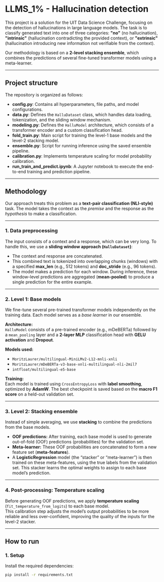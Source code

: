 # LLMS_1% - Hallucination detection

This project is a solution for the UIT Data Science Challenge, focusing on the detection of hallucinations in large language models. The task is to classify generated text into one of three categories: **"no"** (no hallucination), **"intrinsic"** (hallucination contradicting the provided context), or **"extrinsic"** (hallucination introducing new information not verifiable from the context).

Our methodology is based on a **2-level stacking ensemble**, which combines the predictions of several fine-tuned transformer models using a meta-learner.

---

## Project structure

The repository is organized as follows:

- **config.py**: Contains all hyperparameters, file paths, and model configurations.  
- **data.py**: Defines the `HalluDataset` class, which handles data loading, tokenization, and the sliding window mechanism.  
- **modeling.py**: Defines the `HalluModel` architecture, which consists of a transformer encoder and a custom classification head.  
- **fold_train.py**: Main script for training the level-1 base models and the level-2 stacking model.  
- **ensemble.py**: Script for running inference using the saved ensemble pipeline.  
- **calibration.py**: Implements temperature scaling for model probability calibration.  
- **run_train_and_predict.ipynb**: A Jupyter notebook to execute the end-to-end training and prediction pipeline.

---

## Methodology

Our approach treats this problem as a **text-pair classification (NLI-style)** task. The model takes the context as the *premise* and the response as the *hypothesis* to make a classification.

---

### 1. Data preprocessing

The input consists of a context and a response, which can be very long. To handle this, we use a **sliding window approach (`HalluDataset`)**:

- The context and response are concatenated.  
- This combined text is tokenized into overlapping chunks (windows) with a specified **max_len** (e.g., 512 tokens) and **doc_stride** (e.g., 96 tokens).  
- The model makes a prediction for each window. During inference, these window-level predictions are aggregated (**mean-pooled**) to produce a single prediction for the entire example.

---

### 2. Level 1: Base models

We fine-tune several pre-trained transformer models independently on the training data. Each model serves as a *base learner* in our ensemble.

**Architecture:**  
`HalluModel` consists of a pre-trained encoder (e.g., mDeBERTa) followed by a `mean_pooling` layer and a **2-layer MLP** classification head with **GELU activation** and **Dropout**.

**Models used:**
- `MoritzLaurer/multilingual-MiniLMv2-L12-mnli-xnli`  
- `MoritzLaurer/mDeBERTa-v3-base-xnli-multilingual-nli-2mil7`  
- `intfloat/multilingual-e5-base`

**Training:**  
Each model is trained using `CrossEntropyLoss` with **label smoothing**, optimized by **AdamW**. The best checkpoint is saved based on the **macro F1 score** on a held-out validation set.

---

### 3. Level 2: Stacking ensemble

Instead of simple averaging, we use **stacking** to combine the predictions from the base models.

- **OOF predictions:** After training, each base model is used to generate out-of-fold (OOF) predictions (probabilities) for the validation set.  
- **Meta-learner:** These OOF probabilities are concatenated to form a new feature set (**meta-features**).  
- A **LogisticRegression** model (the “stacker” or “meta-learner”) is then trained on these meta-features, using the true labels from the validation set. This stacker learns the optimal weights to assign to each base model’s prediction.

---

### 4. Post-processing: Temperature scaling

Before generating OOF predictions, we apply **temperature scaling** (`fit_temperature_from_logits`) to each base model.  
This calibration step adjusts the model’s output probabilities to be more reliable and less over-confident, improving the quality of the inputs for the level-2 stacker.

---

## How to run

### 1. Setup

Install the required dependencies:

```bash
pip install -r requirements.txt
